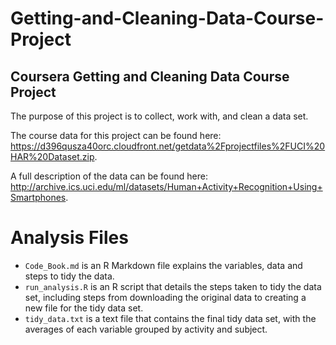 # Getting-and-Cleaning-Data-Course-Project
## Coursera Getting and Cleaning Data Course Project

The purpose of this project is to collect, work with, and clean a data set.

The course data for this project can be found here: https://d396qusza40orc.cloudfront.net/getdata%2Fprojectfiles%2FUCI%20HAR%20Dataset.zip.

A full description of the data can be found here: http://archive.ics.uci.edu/ml/datasets/Human+Activity+Recognition+Using+Smartphones.

# Analysis Files
- ```Code_Book.md``` is an R Markdown file explains the variables, data and steps to tidy the data.
- ```run_analysis.R``` is an R script that details the steps taken to tidy the data set, including steps from downloading the original data to creating a new file for the tidy data set.
- ```tidy_data.txt``` is a text file that contains the final tidy data set, with the averages of each variable grouped by activity and subject.
